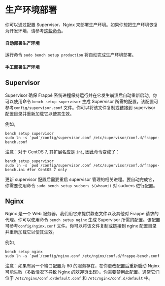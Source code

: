 <!-- add-breadcrumbs -->
# 生产环境部署

你可以通过配置 Supervisor、Nginx 来部署生产环境。如果你想把生产环境恢复为开发环境，请参考[这些命令](https://github.com/frappe/bench/wiki/Stopping-Production-and-starting-Development)。

#### 自动部署生产环境
运行命令 `sudo bench setup production` 将自动完成生产环境部署。


#### 手工部署生产环境

Supervisor
----------

Supervisor 确保 Frappé 系统进程保持运行并在它发生崩溃后自动重新启动。你可以使用命令 `bench setup supervisor` 生成  Supervisor 所需的配置。该配置可参考`config/supervisor.conf` 文件。你可以将该文件复制或链接到 supervisor 配置目录并重新加载它以使其生效。 

例如,

```
bench setup supervisor
sudo ln -s `pwd`/config/supervisor.conf /etc/supervisor/conf.d/frappe-bench.conf
```

注意：对于 CentOS 7, 其扩展名应是 `ini`, 因此命令变成了：

```
bench setup supervisor
sudo ln -s `pwd`/config/supervisor.conf /etc/supervisor/conf.d/frappe-bench.ini #for CentOS 7 only
```

更新 supervisor 配置后需要重启 supervisor 管理的相关进程。要自动完成它，你需要使用命令 `sudo bench setup sudoers $(whoami)` 对 sudoers 进行配置。

Nginx
-----

Nginx 是一个 Web 服务器，我们用它来提供静态文件以及其他对 Frappe 请求的代理。你可以使用命令 `bench setup nginx` 生成  Supervisor 所需的配置。该配置可参考`config/nginx.conf` 文件。你可以将该文件复制或链接到 nginx 配置目录并重新加载它以使其生效。 

例如,

```
bench setup nginx
sudo ln -s `pwd`/config/nginx.conf /etc/nginx/conf.d/frappe-bench.conf
```

注意：如果有另一个端口配置为 80 的服务存在，在你更改配置后重新启动 Nginx 可能失败（多数情况下导致 Nginx 的欢迎页出现）。你需要禁用此配置。通常它们位于 `/etc/nginx/conf.d/default.conf` 和 `/etc/nginx/conf.d/default` 中。
